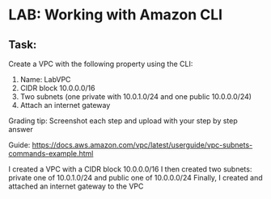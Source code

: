 # LAB: Working with Amazon CLI

## Task:

Create a VPC with the following property using the CLI:

1.  Name: LabVPC
2.  CIDR block 10.0.0.0/16
3.  Two subnets (one private with 10.0.1.0/24 and one public  10.0.0.0/24)
4.   Attach an internet gateway


Grading tip:  Screenshot each step and upload with your step by step answer


Guide:
https://docs.aws.amazon.com/vpc/latest/userguide/vpc-subnets-commands-example.html


I created a VPC with a CIDR block 10.0.0.0/16
I then created two subnets: private one of 10.0.1.0/24 and public one of 10.0.0.0/24
Finally, I created and attached an internet gateway to the VPC

